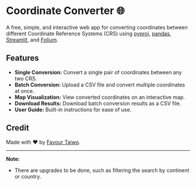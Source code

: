 # Coordinate Converter 🌐

A free, simple, and interactive web app for converting coordinates between different Coordinate Reference Systems (CRS) using [pyproj](https://pyproj4.github.io/pyproj/), [pandas](https://pandas.pydata.org/),
[Streamlit](https://streamlit.io/), and [Folium](https://python-visualization.github.io/folium/).

## Features

- **Single Conversion:** Convert a single pair of coordinates between any two CRS.
- **Batch Conversion:** Upload a CSV file and convert multiple coordinates at once.
- **Map Visualization:** View converted coordinates on an interactive map.
- **Download Results:** Download batch conversion results as a CSV file.
- **User Guide:** Built-in instructions for ease of use.


## Credit
Made with ❤️ by [Favour Taiwo](https://github.com/favtai).

---

**Note:**  
- There are upgrades to be done, such as filtering the search by continent or country.
